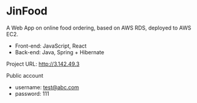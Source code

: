 # JinFood
A Web App on online food ordering, based on AWS RDS, deployed to AWS EC2.
- Front-end: JavaScript, React
- Back-end: Java, Spring + Hibernate

Project URL: http://3.142.49.3

Public account
  - username: test@abc.com
  - password: 111
